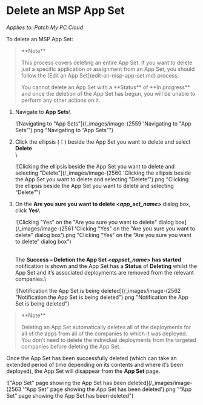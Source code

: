 # Delete an MSP App Set

_Applies to: Patch My PC Cloud_

To delete an MSP App Set:

<blockquote class="wp-block-quote">
<p>**Note**</p>
<p>This process covers deleting an entire App Set. If you want to delete just a specific application or assignment from an App Set, you should follow the [Edit an App Set](edit-an-msp-app-set.md) process.</p>
<p>You cannot delete an App Set with a **Status** of **In progress** and once the deletion of the App Set has begun, you will be unable to perform any other actions on it.</p>
</blockquote>

1.  Navigate to **App Sets**\


    ![Navigating to "App Sets"](/_images/image-(2559 'Navigating to "App Sets"').png "Navigating to “App Sets”")
2.  Click the ellipsis (**⋮**) beside the App Set you want to delete and select **Delete**\
    \


    ![Clicking the ellipsis beside the App Set you want to delete and selecting "Delete"](/_images/image-(2560 'Clicking the ellipsis beside the App Set you want to delete and selecting "Delete"').png "Clicking the ellipsis beside the App Set you want to delete and selecting “Delete”")
3.  On the **Are you sure you want to delete <**_**app\_set\_name>**_ dialog box, click **Yes**\


    ![Clicking "Yes" on the "Are you sure you want to delete" dialog box](/_images/image-(2561 'Clicking "Yes" on the "Are you sure you want to delete" dialog box').png "Clicking “Yes” on the “Are you sure you want to delete” dialog box")

    \
    The **Success – Deletion the App Set <**_**appset\_name**_**> has started** notification is shown and the App Set has a **Status** of **Deleting** whilst the App Set and it’s associated deployments are removed from the relevant companies.\


    ![Notification the App Set is being deleted](/_images/image-(2562 "Notification the App Set is being deleted").png "Notification the App Set is being deleted")

<blockquote class="wp-block-quote">
<p>**Note**</p>
<p>Deleting an App Set automatically deletes all of the deployments for all of the apps from all of the companies to which it was deployed. You don’t need to delete the individual deployments from the targeted companies before deleting the App Set.</p>
</blockquote>

Once the App Set has been successfully deleted (which can take an extended period of time depending on its contents and where it’s been deployed), the App Set will disappear from the **App Set** page.

!["App Set" page showing the App Set has been deleted](/_images/image-(2563 '"App Set" page showing the App Set has been deleted').png "“App Set” page showing the App Set has been deleted")